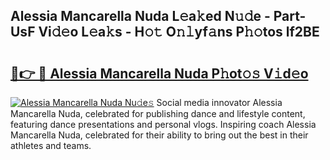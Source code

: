 ## Alessia Mancarella Nuda L𝚎a𝚔ed N𝚞𝚍e - Part-UsF Vi𝚍𝚎o L𝚎a𝚔s - H𝚘𝚝 O𝚗𝚕yf𝚊ns P𝚑𝚘tos lf2BE

# <h2><a href="http://kf3i8w.oniu.top/?m=Alessia+Mancarella+Nuda">🔗👉 🔴 Alessia Mancarella Nuda P𝚑ot𝚘𝚜 V𝚒d𝚎o</a></h2>

[![Alessia Mancarella Nuda Nu𝚍e𝚜](https://i.imgur.com/0qMVB7G.gif)](http://kf3i8w.oniu.top/?m=Alessia+Mancarella+Nuda)
Social media innovator Alessia Mancarella Nuda, celebrated for publishing dance and lifestyle content, featuring dance presentations and personal vlogs. Inspiring coach Alessia Mancarella Nuda, celebrated for their ability to bring out the best in their athletes and teams.  
